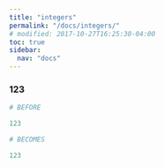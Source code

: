 ```yaml
---
title: "integers"
permalink: "/docs/integers/"
# modified: 2017-10-27T16:25:30-04:00
toc: true
sidebar:
  nav: "docs"
---
```

### 123
```ruby
# BEFORE

123

```
```ruby
# BECOMES

123
```
